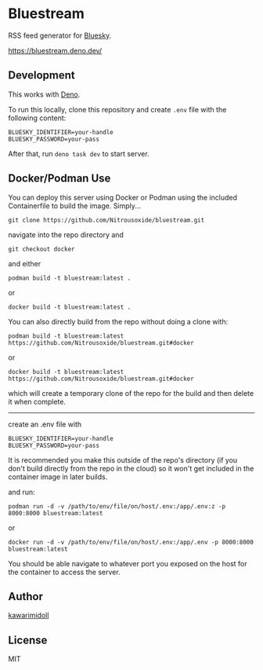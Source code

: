 # Bluestream

RSS feed generator for [Bluesky](https://bsky.app).

https://bluestream.deno.dev/

## Development

This works with [Deno](https://deno.land).

To run this locally, clone this repository and create `.env` file with the
following content:

```
BLUESKY_IDENTIFIER=your-handle
BLUESKY_PASSWORD=your-pass
```

After that, run `deno task dev` to start server.

## Docker/Podman Use
You can deploy this server using Docker or Podman using the included Containerfile to build the image.  Simply...

`git clone https://github.com/Nitrousoxide/bluestream.git`

navigate into the repo directory and 

`git checkout docker`

and either

`podman build -t bluestream:latest .`

or

`docker build -t bluestream:latest .`

You can also directly build from the repo without doing a clone with:

`podman build -t bluestream:latest https://github.com/Nitrousoxide/bluestream.git#docker`

or

`docker build -t bluestream:latest https://github.com/Nitrousoxide/bluestream.git#docker`

which will create a temporary clone of the repo for the build and then delete it when complete.

---

create an .env file with 
```
BLUESKY_IDENTIFIER=your-handle
BLUESKY_PASSWORD=your-pass
```

It is recommended you make this outside of the repo's directory (if you don't build directly from the repo in the cloud) so it won't get included in the container image in later builds.

and run:

`podman run -d -v /path/to/env/file/on/host/.env:/app/.env:z -p 8000:8000 bluestream:latest`

or

`docker run -d -v /path/to/env/file/on/host/.env:/app/.env -p 8000:8000 bluestream:latest`

You should be able navigate to whatever port you exposed on the host for the container to access the server.

## Author

[kawarimidoll](https://bsky.app/profile/did:plc:okalufxun5rpqzdrwf5bpu3d)

## License

MIT
